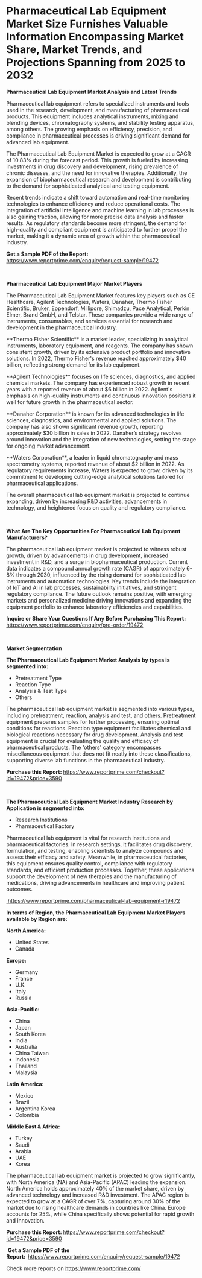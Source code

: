 <p><h1>Pharmaceutical Lab Equipment Market Size Furnishes Valuable Information Encompassing Market Share, Market Trends, and Projections Spanning from 2025 to 2032</h1></p><p><strong>Pharmaceutical Lab Equipment Market Analysis and Latest Trends</strong></p>
<p><p>Pharmaceutical lab equipment refers to specialized instruments and tools used in the research, development, and manufacturing of pharmaceutical products. This equipment includes analytical instruments, mixing and blending devices, chromatography systems, and stability testing apparatus, among others. The growing emphasis on efficiency, precision, and compliance in pharmaceutical processes is driving significant demand for advanced lab equipment.</p><p>The Pharmaceutical Lab Equipment Market is expected to grow at a CAGR of 10.83% during the forecast period. This growth is fueled by increasing investments in drug discovery and development, rising prevalence of chronic diseases, and the need for innovative therapies. Additionally, the expansion of biopharmaceutical research and development is contributing to the demand for sophisticated analytical and testing equipment.</p><p>Recent trends indicate a shift toward automation and real-time monitoring technologies to enhance efficiency and reduce operational costs. The integration of artificial intelligence and machine learning in lab processes is also gaining traction, allowing for more precise data analysis and faster results. As regulatory standards become more stringent, the demand for high-quality and compliant equipment is anticipated to further propel the market, making it a dynamic area of growth within the pharmaceutical industry.</p></p>
<p><strong>Get a Sample PDF of the Report:&nbsp;</strong> <a href="https://www.reportprime.com/enquiry/request-sample/19472?utm_campaign=2780&utm_medium=2&utm_source=Github&utm_content=ia&utm_term=19032025&utm_id=pharmaceutical-lab-equipment">https://www.reportprime.com/enquiry/request-sample/19472</a></p>
<p>&nbsp;</p>
<p><strong>Pharmaceutical Lab Equipment Major Market Players</strong></p>
<p><p>The Pharmaceutical Lab Equipment Market features key players such as GE Healthcare, Agilent Technologies, Waters, Danaher, Thermo Fisher Scientific, Bruker, Eppendorf, Millipore, Shimadzu, Pace Analytical, Perkin Elmer, Brand GmbH, and Telstar. These companies provide a wide range of instruments, consumables, and services essential for research and development in the pharmaceutical industry.</p><p>**Thermo Fisher Scientific** is a market leader, specializing in analytical instruments, laboratory equipment, and reagents. The company has shown consistent growth, driven by its extensive product portfolio and innovative solutions. In 2022, Thermo Fisher's revenue reached approximately $40 billion, reflecting strong demand for its lab equipment.</p><p>**Agilent Technologies** focuses on life sciences, diagnostics, and applied chemical markets. The company has experienced robust growth in recent years with a reported revenue of about $6 billion in 2022. Agilent's emphasis on high-quality instruments and continuous innovation positions it well for future growth in the pharmaceutical sector.</p><p>**Danaher Corporation** is known for its advanced technologies in life sciences, diagnostics, and environmental and applied solutions. The company has also shown significant revenue growth, reporting approximately $30 billion in sales in 2022. Danaher’s strategy revolves around innovation and the integration of new technologies, setting the stage for ongoing market advancement.</p><p>**Waters Corporation**, a leader in liquid chromatography and mass spectrometry systems, reported revenue of about $2 billion in 2022. As regulatory requirements increase, Waters is expected to grow, driven by its commitment to developing cutting-edge analytical solutions tailored for pharmaceutical applications.</p><p>The overall pharmaceutical lab equipment market is projected to continue expanding, driven by increasing R&D activities, advancements in technology, and heightened focus on quality and regulatory compliance.</p></p>
<p>&nbsp;</p>
<p><strong>What Are The Key Opportunities For Pharmaceutical Lab Equipment Manufacturers?</strong></p>
<p><p>The pharmaceutical lab equipment market is projected to witness robust growth, driven by advancements in drug development, increased investment in R&D, and a surge in biopharmaceutical production. Current data indicates a compound annual growth rate (CAGR) of approximately 6-8% through 2030, influenced by the rising demand for sophisticated lab instruments and automation technologies. Key trends include the integration of IoT and AI in lab processes, sustainability initiatives, and stringent regulatory compliance. The future outlook remains positive, with emerging markets and personalized medicine driving innovations and expanding the equipment portfolio to enhance laboratory efficiencies and capabilities.</p></p>
<p><strong>Inquire or Share Your Questions If Any Before Purchasing This Report:</strong> <a href="https://www.reportprime.com/enquiry/pre-order/19472?utm_campaign=2780&utm_medium=2&utm_source=Github&utm_content=ia&utm_term=19032025&utm_id=pharmaceutical-lab-equipment">https://www.reportprime.com/enquiry/pre-order/19472</a></p>
<p>&nbsp;</p>
<p><strong>Market Segmentation</strong></p>
<p><strong>The Pharmaceutical Lab Equipment Market Analysis by types is segmented into:</strong></p>
<p><ul><li>Pretreatment Type</li><li>Reaction Type</li><li>Analysis & Test Type</li><li>Others</li></ul></p>
<p><p>The pharmaceutical lab equipment market is segmented into various types, including pretreatment, reaction, analysis and test, and others. Pretreatment equipment prepares samples for further processing, ensuring optimal conditions for reactions. Reaction type equipment facilitates chemical and biological reactions necessary for drug development. Analysis and test equipment is crucial for evaluating the quality and efficacy of pharmaceutical products. The 'others' category encompasses miscellaneous equipment that does not fit neatly into these classifications, supporting diverse lab functions in the pharmaceutical industry.</p></p>
<p><strong>Purchase this Report:&nbsp;</strong><a href="https://www.reportprime.com/checkout?id=19472&price=3590&utm_campaign=2780&utm_medium=2&utm_source=Github&utm_content=ia&utm_term=19032025&utm_id=pharmaceutical-lab-equipment">https://www.reportprime.com/checkout?id=19472&price=3590</a></p>
<p>&nbsp;</p>
<p><strong>The Pharmaceutical Lab Equipment Market Industry Research by Application is segmented into:</strong></p>
<p><ul><li>Research Institutions</li><li>Pharmaceutical Factory</li></ul></p>
<p><p>Pharmaceutical lab equipment is vital for research institutions and pharmaceutical factories. In research settings, it facilitates drug discovery, formulation, and testing, enabling scientists to analyze compounds and assess their efficacy and safety. Meanwhile, in pharmaceutical factories, this equipment ensures quality control, compliance with regulatory standards, and efficient production processes. Together, these applications support the development of new therapies and the manufacturing of medications, driving advancements in healthcare and improving patient outcomes.</p></p>
<p><a href="https://www.reportprime.com/pharmaceutical-lab-equipment-r19472?utm_campaign=2780&utm_medium=2&utm_source=Github&utm_content=ia&utm_term=19032025&utm_id=pharmaceutical-lab-equipment">&nbsp;https://www.reportprime.com/pharmaceutical-lab-equipment-r19472</a></p>
<p><strong>In terms of Region, the Pharmaceutical Lab Equipment Market Players available by Region are:</strong></p>
<p>
    <p> <strong> North America: </strong>
        <ul>
            <li>United States</li>
            <li>Canada</li>
        </ul>
        </p> 
    <p> <strong> Europe: </strong>
        <ul>
            <li>Germany</li>
            <li>France</li>
            <li>U.K.</li>
            <li>Italy</li>
            <li>Russia</li>
        </ul>
        </p> 
    <p> <strong> Asia-Pacific: </strong>
        <ul>
            <li>China</li>
            <li>Japan</li>
            <li>South Korea</li>
            <li>India</li>
            <li>Australia</li>
            <li>China Taiwan</li>
            <li>Indonesia</li>
            <li>Thailand</li>
            <li>Malaysia</li>
        </ul>
        </p> 
    <p> <strong> Latin America: </strong>
        <ul>
            <li>Mexico</li>
            <li>Brazil</li>
            <li>Argentina Korea</li>
            <li>Colombia</li>
        </ul>
        </p> 
    <p> <strong> Middle East & Africa: </strong>
        <ul>
            <li>Turkey</li>
            <li>Saudi</li>
            <li>Arabia</li>
            <li>UAE</li>
            <li>Korea</li>
        </ul>
    </p>
    </p>
<p><p>The pharmaceutical lab equipment market is projected to grow significantly, with North America (NA) and Asia-Pacific (APAC) leading the expansion. North America holds approximately 40% of the market share, driven by advanced technology and increased R&D investment. The APAC region is expected to grow at a CAGR of over 7%, capturing around 30% of the market due to rising healthcare demands in countries like China. Europe accounts for 25%, while China specifically shows potential for rapid growth and innovation.</p></p>
<p><strong>Purchase this Report: </strong><a href="https://www.reportprime.com/checkout?id=19472&price=3590&utm_campaign=2780&utm_medium=2&utm_source=Github&utm_content=ia&utm_term=19032025&utm_id=pharmaceutical-lab-equipment">https://www.reportprime.com/checkout?id=19472&price=3590</a></p>
<p>&nbsp;<strong>Get a Sample PDF of the Report:&nbsp;&nbsp;</strong><a href="https://www.reportprime.com/enquiry/request-sample/19472?utm_campaign=2780&utm_medium=2&utm_source=Github&utm_content=ia&utm_term=19032025&utm_id=pharmaceutical-lab-equipment">https://www.reportprime.com/enquiry/request-sample/19472</a></p>
<p><strong></strong></p>
<p>Check more reports on <a href="https://www.reportprime.com/?utm_campaign=2780&utm_medium=2&utm_source=Github&utm_content=ia&utm_term=19032025&utm_id=pharmaceutical-lab-equipment">https://www.reportprime.com/</a></p>